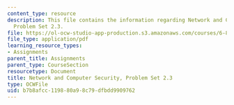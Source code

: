```yaml
---
content_type: resource
description: This file contains the information regarding Network and Computer Security,
  Problem Set 2.3.
file: https://ol-ocw-studio-app-production.s3.amazonaws.com/courses/6-857-network-and-computer-security-spring-2014/b7b8afcc119880a98c79dfbdd9909762_MIT6_857S14_2.3.pdf
file_type: application/pdf
learning_resource_types:
- Assignments
parent_title: Assignments
parent_type: CourseSection
resourcetype: Document
title: Network and Computer Security, Problem Set 2.3
type: OCWFile
uid: b7b8afcc-1198-80a9-8c79-dfbdd9909762
---
```

